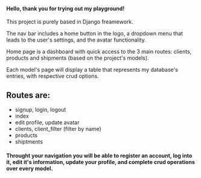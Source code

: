 #### Hello, thank you for trying out my playground!
This project is purely based in Django freamework.

The nav bar includes a home button in the logo, a dropdown menu that leads to the user's settings, and the avatar functionality.

Home page is a dashboard with quick access to the 3 main routes: clients, products and shipments (based on the project's models).

Each model's page will display a table that represents my database's entries, with respective crud options.

## Routes are:
- signup, login, logout
- index
- edit profile, update avatar
- clients, client_filter (filter by name)
- products
- shiptments

#### Throught your navigation you will be able to register an account, log into it, edit it's information, update your profile, and complete crud operations over every model.